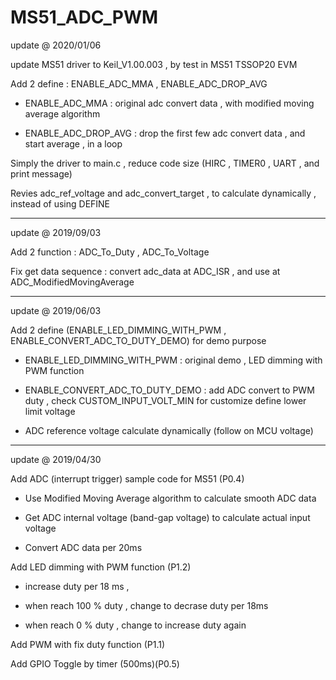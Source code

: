 # MS51_ADC_PWM

update @ 2020/01/06

update MS51 driver to Keil_V1.00.003 , by test in MS51 TSSOP20 EVM

Add 2 define : ENABLE_ADC_MMA , ENABLE_ADC_DROP_AVG

- ENABLE_ADC_MMA : original adc convert data , with modified moving average algorithm 

- ENABLE_ADC_DROP_AVG : drop the first few adc convert data , and start average , in a loop

Simply the driver to main.c , reduce code size (HIRC , TIMER0 , UART , and print message)

Revies adc_ref_voltage and adc_convert_target , to calculate dynamically , instead of using DEFINE

----------------------------------------

update @ 2019/09/03

Add 2 function : ADC_To_Duty , ADC_To_Voltage

Fix get data sequence : convert adc_data at ADC_ISR , and use at ADC_ModifiedMovingAverage

----------------------------------------

update @ 2019/06/03

Add 2 define (ENABLE_LED_DIMMING_WITH_PWM , ENABLE_CONVERT_ADC_TO_DUTY_DEMO) for demo purpose

- ENABLE_LED_DIMMING_WITH_PWM : original demo , LED dimming with PWM function

- ENABLE_CONVERT_ADC_TO_DUTY_DEMO : add ADC convert to PWM duty , check CUSTOM_INPUT_VOLT_MIN for customize define lower limit voltage

- ADC reference voltage calculate dynamically (follow on MCU voltage)

----------------------------------------

update @ 2019/04/30

Add ADC (interrupt trigger) sample code for MS51 (P0.4)

- Use Modified Moving Average algorithm to calculate smooth ADC data

- Get ADC internal voltage (band-gap voltage) to calculate actual input voltage

- Convert ADC data per 20ms

Add LED dimming with PWM function (P1.2)

- increase duty per 18 ms ,

- when reach 100 % duty , change to decrase duty per 18ms

- when reach 0 % duty , change to increase duty again

Add PWM with fix duty function (P1.1)

Add GPIO Toggle by timer (500ms)(P0.5)